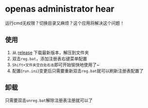 # openas administrator hear

运行cmd无权限？切换目录又麻烦？这个应用将解决这个问题！

## 使用

1. 从 [release](https://github.com/noah227/openas-administrator-here/releases) 下载最新版本，解压到文件夹
2. 双击`reg.bat`，添加注册表右键菜单配置
3. `Shift+文件夹空白处右击`即可开始愉快地使用了~
4. 配置(`run.ini`)变更后只需要重新双击`reg.bat`就可以刷新注册表配置了

## 卸载

只需要双击`unreg.bat`解除注册表注册就可以了
